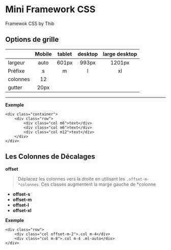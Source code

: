 # Mini Framework CSS
Framewok CSS by Thib

## Options de grille

|         | Mobile | tablet | desktop | large desktop  |
|---      |:-:     |:-:     |:-:      |:-:     |
| largeur | auto   | 601px  | 993px   | 1201px |
| Préfixe | s      | m      | l       | xl     |
| colonnes |  12   |        |         |        |
| gutter |  20px   |        |         |        |
-------

**Exemple**

    <div class="container">
        <div class="row">
            <div class="col m6">text</div>
            <div class="col m6">text</div>
            <div class="col m12">text</div>
        </div>
    </div>

## Les Colonnes de Décalages

**offset**
> Déplacez les colonnes vers la droite en utilisant les `.offset-m-*colonnes`. Ces classes augmentent la marge gauche de *colonne

* **offset-s**
* **offset-m**
* **offset-l**
* **offset-xl**

**Exemple**

    <div class="row">
        <div class="col offset-m-2">.col m-4</div>
        <div class="col m-8">.col m-4 .ml-auto</div>
    </div>



